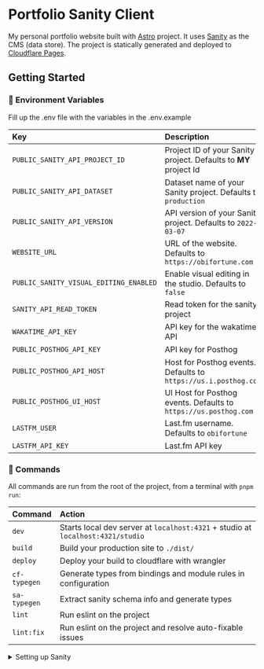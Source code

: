 # Portfolio Sanity Client

My personal portfolio website built with [Astro](https://astro.build/) project. It uses [Sanity](https://www.sanity.io/) as the CMS (data store). The project is statically generated and deployed to [Cloudflare Pages](https://pages.cloudflare.com/).

## Getting Started

### 🤫 Environment Variables

Fill up the .env file with the variables in the .env.example

| Key                                    | Description                                                      |
| :------------------------------------- | :--------------------------------------------------------------- |
| `PUBLIC_SANITY_API_PROJECT_ID`         | Project ID of your Sanity project. Defaults to **MY** project Id |
| `PUBLIC_SANITY_API_DATASET`            | Dataset name of your Sanity project. Defaults to `production`    |
| `PUBLIC_SANITY_API_VERSION`            | API version of your Sanity project. Defaults to `2022-03-07`     |
| `WEBSITE_URL`                          | URL of the website. Defaults to `https://obifortune.com`         |
| `PUBLIC_SANITY_VISUAL_EDITING_ENABLED` | Enable visual editing in the studio. Defaults to `false`         |
| `SANITY_API_READ_TOKEN`                | Read token for the sanity project                                |
| `WAKATIME_API_KEY`                     | API key for the wakatime API                                     |
| `PUBLIC_POSTHOG_API_KEY`               | API key for Posthog                                              |
| `PUBLIC_POSTHOG_API_HOST`              | Host for Posthog events. Defaults to `https://us.i.posthog.com`  |
| `PUBLIC_POSTHOG_UI_HOST`               | UI Host for Posthog events. Defaults to `https://us.posthog.com` |
| `LASTFM_USER`                          | Last.fm username. Defaults to `obifortune`                       |
| `LASTFM_API_KEY`                       | Last.fm API key                                                  |

### 🧞 Commands

All commands are run from the root of the project, from a terminal with `pnpm run`:

| Command      | Action                                                                          |
| :----------- | :------------------------------------------------------------------------------ |
| `dev`        | Starts local dev server at `localhost:4321` + studio at `localhost:4321/studio` |
| `build`      | Build your production site to `./dist/`                                         |
| `deploy`     | Deploy your build to cloudflare with wrangler                                   |
| `cf-typegen` | Generate types from bindings and module rules in configuration                  |
| `sa-typegen` | Extract sanity schema info and generate types                                   |
| `lint`       | Run eslint on the project                                                       |
| `lint:fix`   | Run eslint on the project and resolve auto-fixable issues                       |

<details>
<summary>Setting up Sanity</summary>

### Setting up the sanity project

You need to create a sanity project to work with this portfolio. This can be done by running this in the root of the app

```bash
pnpm create sanity@latest
```

This will prompt you to do a few things

1. Login to your sanity
1. Create a new project
1. Don't add configuration files (this has already been done for you)
1. Select `clean project with no predefined schemas`. You can delete the newly created sanity changes
1. Go to the [Sanity dashboard](https://www.sanity.io/manage) and select your project to view your project ID and other details

</details>